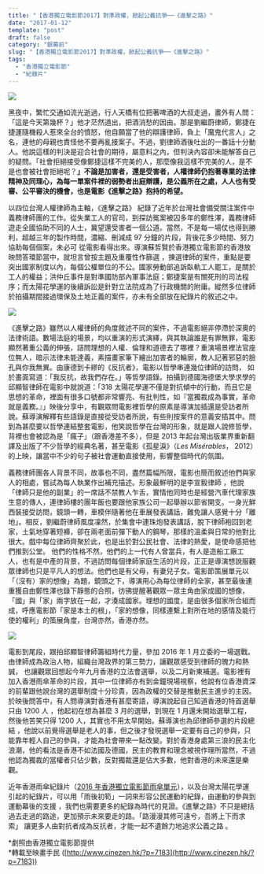 ```yaml
---
title: "【香港獨立電影節2017】對準政權，掀起公義抗爭──《進擊之路》"
date: "2017-01-12"
template: "post"
draft: false
category: "銀幕前"
slug: "【香港獨立電影節2017】對準政權，掀起公義抗爭──《進擊之路》"
tags:
  - "香港獨立電影節"
  - "紀錄片"
---
```


![](images/f118f-1wjvzep-8i8umd_nynhdh1a.jpeg)

黑夜中，繁忙交通如流光逝過，行人天橋有位把著啤酒的大叔走過，畫外有人問：「這是今天第幾杯？」他才茫然道出，把酒消愁的因由。那是劉繼蔚律師，鄭捷在捷運隨機殺人惹來全台的憤怒，他自願當了他的辯護律師，負上「魔鬼代言人」之名，連他的母親也責怪他不要再亂接案子。不過，劉律師酒後吐出的一番話十分動人。他說這樣的判決是迎合社會的期待，屬意料之內，但判決內容卻未能解答自己的疑問。「社會拒絕接受像鄭捷這樣不完美的人，那麼像我這樣不完美的人，是不是也會被社會拒絕呢？**」不論是加害者，還是受害者，人權律師仍抱著專業的法律精神及同理心，為每一單案件裡的弱勢者出庭辯護，是公義所在之處，人人也有受審、公平審決的機會，也是電影《進擊之路》抱持的希望。**

以四位台灣人權律師為主軸，《進擊之路》 紀錄了近年於台灣社會備受關注案件中義務律師團的工作。從失業工人的官司，到探訪冤案被囚多年的鄭性澤，義務律師遊走全國協助不同的人士，冀望還受害者一個公道。當然，不是每一場仗也得到勝利，超越三年的製作時間，濃縮、刪減成 97 分鐘的片段，背後花多少時間、努力 協助每個個案，未必可 從電影看得出來。導演蘇哲賢於香港獨立電影節的香港放映問答環節當中，就坦言曾按主題及重覆性作篩選 ，揀選律師的案件，重點是要突出國家制度以內，每個公權單位的不公。國家勞動部追訴臥軌工人罷工，是關於工人的權益；洪仲丘事件是對準國防部內軍事法庭；鄭捷案是有關死刑的司法程序；而太陽花學運的後續訴訟是針對立法院成為了行政機關的附庸。縱然多位律師於拍攝期間接過環保及土地正義的案件，亦未有全部放在紀錄片的敘述之中。

![](images/3487e-0i2h1vyoxocl39a6q.jpg)

《進擊之路》雖然以人權律師的角度敘述不同的案件，不過電影絕非停滯於深奧的法律術語。數場法庭的場景，均以重演的形式演繹，與其執論誰是有罪無罪，電影顯然著重公義的伸張，詰問理想的人權、倫理和道德去了哪裡？重演場景裡法官座位無人，暗示法律未能達義，素描畫家筆下繪出加害者的輪廓，教人記著邪惡的臉孔與你我無異。由康德到卡繆的《反抗者》，電影以哲學串連幾位律師的訪問， 如於畫面寫道：「我反抗，故我們存在。」等哲學語錄。拍攝到德國海德堡大學求學的邱顯智律師在電影中就說道：「318 太陽花學運不僅是對抗傾中的行動，而且它是思想的革命，裡面有很多口號都非常響亮、有批判性，如『當獨裁成為事實，革命就是義務。』」映後分享中，有觀眾問電影裡哲學的原素是導演加插還是受訪者所說。蘇導演解釋有些語錄是直接從受訪者所說，有些則按案件的意義安插其中。問到為甚麼要以哲學連結整套電影，他笑說哲學在台灣的形象，就是跟人說修哲學，背裡也會被認為是「瘋子」（跟香港差不多），但是 2013 年起台灣出版業界重新翻譯及出版了不少哲學的經典名著，甚至電影《孤星淚》（_Les Misérables_， 2012）的上映，讓當中不少的句子被社會運動直接使用，影響整個時代的氛圍。

義務律師團各人背景不同，故事也不同，盡然篇幅所限，電影也簡而敘述他們與家人的相處，嘗試為每人執業作出補充描述。形象最鮮明的是李宣毅律師 ，他說「律師只是他的副業」的一席話不禁教人乍舌，實情他同時也是經營汽車代理家族生意的傳人，連律師樓的團年飯也要跟他家族公司一起舉辦以節省開支。一身光鮮西裝接受訪問，鏡頭一轉，車模伴隨著他在車展發表講話，難免讓人感覺十分「離地」。相反，劉繼蔚律師風度凜然，於集會中連珠炮發表講話，脫下律師袍回到老家，土氣地穿著短褲，卻在兩老面前彈下動人的鋼琴，那樣的溫柔與日常的他對比很大。戲中每位律師齊聚於此，也是出於對公民社會、法律的熱愛，是使命感把他們推到公堂。 他們的性格不然，他們的上一代有人曾當兵，有人是造船工廠工人，也有是中產的背景，不過訪問每個律師家庭生活的片段，正正是導演想說服觀眾律師也只是平凡人的想法。他們也是有父母，有妻兒子女。電影節策展單元以「（沒有）家的想像」為題，鏡頭之下，導演用心為每位律師的全家，甚至最後連重獲自由鄭性澤也錄下靜態的合照，彷彿提醒著觀眾一眾主角由家成國的想像，「國」與「家」兩字放在一起，才湊成國家。理想的國度，是由很多個家所合組而成，呼應電影節「家是本土的根」，「家的想像，同樣連繫上對所在地的感情及能行使的權利」的策展角度，台灣亦然，香港亦然。

![](images/f5a1b-0u9ur8wtmnamc24f0.jpg)

電影到尾段，跟拍邱顯智律師籌組時代力量，參加 2016 年 1 月立委的一場選戰。由律師成為政治人物，組織台灣政界的第三勢力，讓觀眾感受到律師的魄力和熱誠， 也讓觀眾回想起今年九月香港的立法會選舉，以及二月新東補選。電影裡有加入香港雨傘革命的片段，其中一位律師亦有到金鐘現場視察，他說有位香港資深的前輩跟他說台灣的選舉制度十分珍貴，因為政權的交替是推動民主進步的主因。於映後問答中，有人問導演對香港有甚麼寄語，導演說起自己知道香港的特首選舉只由 1200 人 ，他起初在想為甚麼 3 月的選舉，到現在 1 月還未開始選舉工程，然後他苦笑只得 1200 人，其實也不用太早開始。蘇導演也為邱律師參選的片段總結 ，他說以前覺得選舉是老人的事，但之後才發現選舉一定要有自己的參與，只能靠年輕人自己的參與，才能為社會帶來一點改變。對於香港身處第三浪的民主化浪潮，他的看法是香港不如法國及德國，民主的教育和理念被視作理所當然，不過他認為獨裁的當權者只佔少數，反對獨裁還是佔大多數，他對香港的未來還是樂觀。

近年香港雨傘紀錄片（[2016 年香港獨立電影節雨傘單元](http://www.hkindieff.hk/2016/HKUmbrella.html)），以及台灣太陽花學運引起的紀錄片，可以用「雨後初筍」一詞來形容公民運動的紀錄，由運動的參與到運動幕後的支援 ，我們也需要更多的紀錄為時代的見證。《進擊之路》不只是總括過去走過的路途，更加預示未來要走的路。「路漫漫其修可遠兮，吾將上下而求索」 讓更多人由對抗者成為反抗者，才能一起不遺餘力地追求公義之路 。

\*劇照由香港獨立電影節提供  
\*轉載至映畫手民 ([http://www.cinezen.hk/?p=7183](http://www.cinezen.hk/?p=7183))
